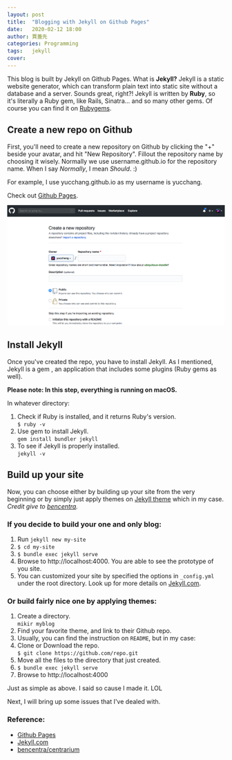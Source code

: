 ```yaml
---
layout: post
title:  "Blogging with Jekyll on Github Pages"
date:   2020-02-12 18:00 
author: 賈蓋先
categories: Programming  
tags:	jekyll  
cover: 
---
```


This blog is built by Jekyll on Github Pages. What is **Jekyll?** Jekyll is a static website generator, which can transform plain text into static site without a database and a server. Sounds great, right?! Jekyll is written by **Ruby**, so it's literally a Ruby gem, like Rails, Sinatra... and so many other gems. Of course you can find it on [Rubygems].

## Create a new repo on Github 
First, you'll need to create a new repository on Github by clicking the "+" beside your avatar, and hit "New Repository". Fillout the repository name by choosing it wisely. Normally we use username.github.io for the repository name. When I say *Normally*, I mean *Should*. :) 
 
For example, I use yucchang.github.io as my username is yucchang. 

Check out [Github Pages][github_pages].  

![Create a repo](/assets/repo_jekyll.png)

## Install Jekyll 
Once you've created the repo, you have to install Jekyll. As I mentioned, Jekyll is a gem , an application that includes some plugins (Ruby gems as well). 

**Please note: In this step, everything is running on macOS.** 

In whatever directory: 
1. Check if Ruby is installed, and it returns Ruby's version. <br/>`$ ruby -v`
2. Use gem to install Jekyll. <br/>`gem install bundler jekyll`
3. To see if Jekyll is properly installed. <br/>`jekyll -v` 

## Build up your site 
Now, you can choose either by building up your site from the very beginning or by simply just apply themes on [Jekyll theme][jekyll_theme] which in my case. *Credit give to [bencentra](https://github.com/bencentra).*

### If you decide to build your one and only blog: 
1. Run `jekyll new my-site` 
2. `$ cd my-site`
3. `$ bundle exec jekyll serve`
4. Browse to http://localhost:4000. You are able to see the prototype of you site.
5. You can customized your site by specified the options in `_config.yml` under the root directory. Look up for more details on [Jekyll.com][jekyll].

### Or build fairly nice one by applying themes:
1. Create a directory. <br/> `mikir myblog`
2. Find your favorite theme, and link to their Github repo. 
3. Usually, you can find the instruction on `README`, but in my case: 
4. Clone or Download the repo. <br/> `$ git clone https://github.com/repo.git` 
5. Move all the files to the directory that just created. 
6. `$ bundle exec jekyll serve`
7. Browse to http://localhost:4000 

Just as simple as above. I said so cause I made it. LOL 

Next, I will bring up some issues that I've dealed with.

### Reference: 
- [Github Pages][github_pages]
- [Jekyll.com][jekyll]
- [bencentra/centrarium](https://github.com/bencentra/centrarium) 


[Rubygems]: https://rubygems.org/search?utf8=✓&query=jekyll
[github_pages]: https://help.github.com/en/github/working-with-github-pages/getting-started-with-github-pages
[jekyll_theme]: http://jekyllthemes.org
[jekyll]: https://jekyllrb.com